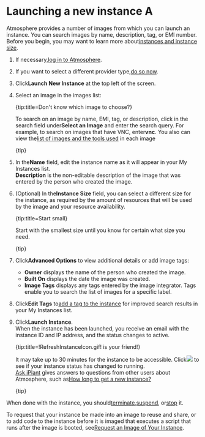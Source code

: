 # Launching a new instance A

Atmosphere provides a number of images from which you can launch an instance. You can search images by name, description, tag, or EMI number. Before you begin, you may want to learn more about[instances and instance size](https://pods.iplantcollaborative.org/wiki/display/atmman/Using+Instances "Using Instances").

1.  If necessary,[log in to Atmosphere](https://pods.iplantcollaborative.org/wiki/display/atmman/Logging+In+to+Atmosphere "Logging In to Atmosphere").
2.  If you want to select a different provider type,[do so now](https://pods.iplantcollaborative.org/wiki/display/atmman/Selecting+Your+Cloud+Provider "Selecting Your Cloud Provider").
3.  Click**Launch New Instance** at the top left of the screen.
4.  Select an image in the images list:<div class="wysiwyg-macro"><div class="wysiwyg-macro-tag wysiwyg-macro-starttag">{tip:title=Don't know which image to choose?}</div><div class="wysiwyg-macro-body">

    To search on an image by name, EMI, tag, or description, click in the search field under**Select an Image** and enter the search query. For example, to search on images that have VNC, enter**vnc**. You also can view the[list of images and the tools used](https://pods.iplantcollaborative.org/wiki/display/atmman/List+of+Atmosphere+Images "List of Atmosphere Images") in each image

    </div><div class="wysiwyg-macro-tag wysiwyg-macro-endtag">{tip}</div></div>
5.  In the**Name** field, edit the instance name as it will appear in your My Instances list.  
    **Description** is the non-editable description of the image that was entered by the person who created the image.
6.  (Optional) In the**Instance Size** field, you can select a different size for the instance, as required by the amount of resources that will be used by the image and your resource availability.<div class="wysiwyg-macro"><div class="wysiwyg-macro-tag wysiwyg-macro-starttag">{tip:title=Start small}</div><div class="wysiwyg-macro-body">

    Start with the smallest size until you know for certain what size you need.

    </div><div class="wysiwyg-macro-tag wysiwyg-macro-endtag">{tip}</div></div>
7.  Click**Advanced Options** to view additional details or add image tags:
    *   **Owner** displays the name of the person who created the image.
    *   **Built On** displays the date the image was created.
    *   **Image Tags** displays any tags entered by the image integrator. Tags enable you to search the list of images for a specific label.
8.  Click**Edit Tags** to[add a tag to the instance](https://pods.iplantcollaborative.org/wiki/display/atmman/Adding+and+Removing+Tags "Adding and Removing Tags") for improved search results in your My Instances list.
9.  Click**Launch Instance**.  
    When the instance has been launched, you receive an email with the instance ID and IP address, and the status changes to active.<div class="wysiwyg-macro"><div class="wysiwyg-macro-tag wysiwyg-macro-starttag">{tip:title=!RefreshInstanceIcon.gif! is your friend!}</div><div class="wysiwyg-macro-body">

    It may take up to 30 minutes for the instance to be accessible. Click![](https://pods.iplantcollaborative.org/wiki/download/attachments/6728750/RefreshInstanceIcon.gif?version=1&modificationDate=1390952781000) to see if your instance status has changed to running.  
    [Ask iPlant](http://ask.iplantcollaborative.org/questions/scope:all/sort:activity-desc/tags:Atmosphere/page:1/) gives answers to questions from other users about Atmosphere, such as[How long to get a new instance?](http://ask.iplantcollaborative.org/question/24/how-long-to-get-a-new-instance/)  

    </div><div class="wysiwyg-macro-tag wysiwyg-macro-endtag">{tip}</div></div>

When done with the instance, you should[terminate](https://pods.iplantcollaborative.org/wiki/display/atmman/Terminating+an+Instance "Terminating an Instance"),[suspend](https://pods.iplantcollaborative.org/wiki/display/atmman/Suspending+and+Resuming+an+Instance "Suspending and Resuming an Instance"), or[stop](https://pods.iplantcollaborative.org/wiki/display/atmman/Stopping+and+Starting+an+Instance "Stopping and Starting an Instance") it.

To request that your instance be made into an image to reuse and share, or to add code to the instance before it is imaged that executes a script that runs after the image is booted, see[Request an Image of Your Instance](https://pods.iplantcollaborative.org/wiki/display/atmman/Request+an+Image+of+Your+Instance "Request an Image of Your Instance").
